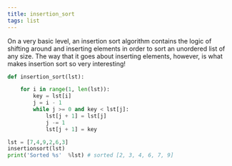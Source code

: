 ```yaml
---
title: insertion_sort
tags: list
---
```

On a very basic level, an insertion sort algorithm contains the logic of shifting around and inserting elements in order to sort an unordered list of any size. The way that it goes about inserting elements, however, is what makes insertion sort so very interesting!

```python
def insertion_sort(lst):

    for i in range(1, len(lst)):
        key = lst[i]
        j = i - 1
        while j >= 0 and key < lst[j]:
            lst[j + 1] = lst[j]
            j -= 1
            lst[j + 1] = key
```

```python
lst = [7,4,9,2,6,3]
insertionsort(lst)
print('Sorted %s'  %lst) # sorted [2, 3, 4, 6, 7, 9]
```
